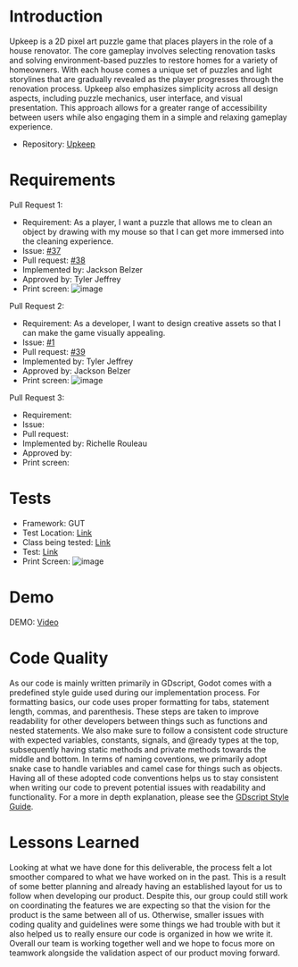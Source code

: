 # Introduction #
Upkeep is a 2D pixel art puzzle game that places players in the role of a house renovator. The core gameplay involves selecting renovation tasks and solving environment-based puzzles to restore homes for a variety of homeowners. With each house comes a unique set of puzzles and light storylines that are gradually revealed as the player progresses through the renovation process. Upkeep also emphasizes simplicity across all design aspects, including puzzle mechanics, user interface, and visual presentation. This approach allows for a greater range of accessibility between users while also engaging them in a simple and relaxing gameplay experience.
- Repository: [Upkeep](https://github.com/TJeffrey237/CS386Project)

# Requirements #
Pull Request 1:
- Requirement: As a player, I want a puzzle that allows me to clean an object by drawing with my mouse so that I can get more immersed into the cleaning experience.
- Issue: [#37](https://github.com/TJeffrey237/CS386Project/issues/37)
- Pull request: [#38](https://github.com/TJeffrey237/CS386Project/pull/38)
- Implemented by: Jackson Belzer
- Approved by: Tyler Jeffrey
- Print screen: ![image](https://github.com/user-attachments/assets/e45a529a-598c-4e70-a3b7-5d42075c00f7)

Pull Request 2:
- Requirement: As a developer, I want to design creative assets so that I can make the game visually appealing.
- Issue: [#1](https://github.com/TJeffrey237/CS386Project/issues/1)
- Pull request: [#39](https://github.com/TJeffrey237/CS386Project/pull/39)
- Implemented by: Tyler Jeffrey
- Approved by: Jackson Belzer
- Print screen: ![image](https://github.com/user-attachments/assets/6377c89d-63b9-4c2b-b794-bd6af39e02bf)

Pull Request 3:
- Requirement:
- Issue:
- Pull request:
- Implemented by: Richelle Rouleau
- Approved by: 
- Print screen: 

# Tests #
- Framework: GUT
- Test Location: [Link](https://github.com/TJeffrey237/CS386Project/tree/main/upkeep/tests)
- Class being tested: [Link](https://github.com/TJeffrey237/CS386Project/blob/main/upkeep/scenes/drawing_puzzle.tscn)
- Test: [Link](https://github.com/TJeffrey237/CS386Project/blob/main/upkeep/tests/test_drawing_solve.gd)
- Print Screen: ![image](https://github.com/user-attachments/assets/42abec2c-d23e-4598-a8dd-3e62c3ef2faa)


# Demo #
DEMO: [Video](https://youtu.be/4TjDL317IGU)

# Code Quality #
As our code is mainly written primarily in GDscript, Godot comes with a predefined style guide used during our implementation process. For formatting basics, our code uses proper formatting for tabs, statement length, commas, and parenthesis. These steps are taken to improve readability for other developers between things such as functions and nested statements. We also make sure to follow a consistent code structure with expected variables, constants, signals, and @ready types at the top, subsequently having static methods and private methods towards the middle and bottom. In terms of naming coventions, we primarily adopt snake case to handle variables and camel case for things such as objects. Having all of these adopted code conventions helps us to stay consistent when writing our code to prevent potential issues with readability and functionality. For a more in depth explanation, please see the [GDscript Style Guide](https://docs.godotengine.org/en/stable/tutorials/scripting/gdscript/gdscript_styleguide.html).

# Lessons Learned #
Looking at what we have done for this deliverable, the process felt a lot smoother compared to what we have worked on in the past. This is a result of some better planning and already having an established layout for us to follow when developing our product. Despite this, our group could still work on coordinating the features we are expecting so that the vision for the product is the same between all of us. Otherwise, smaller issues with coding quality and guidelines were some things we had trouble with but it also helped us to really ensure our code is organized in how we write it. Overall our team is working together well and we hope to focus more on teamwork alongside the validation aspect of our product moving forward.
